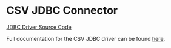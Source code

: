 # CSV JDBC Connector

[JDBC Driver Source Code](https://github.com/simoc/csvjdbc)


Full documentation for the CSV JDBC driver can be found [here](https://github.com/simoc/csvjdbc/blob/master/docs/doc.md).
